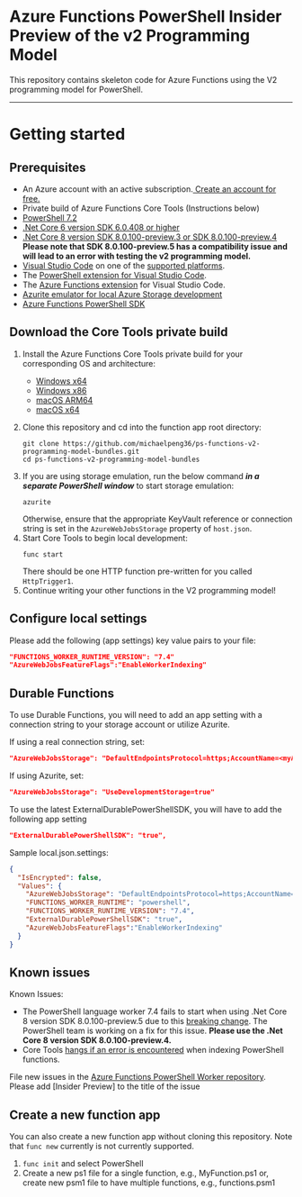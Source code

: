 # Azure Functions PowerShell Insider Preview of the v2 Programming Model

This repository contains skeleton code for Azure Functions using the V2 programming model for PowerShell.

---
# Getting started

## Prerequisites

* An Azure account with an active subscription.[ Create an account for free.](https://azure.microsoft.com/free/?ref=microsoft.com&utm_source=microsoft.com&utm_medium=docs&utm_campaign=visualstudio)
* Private build of Azure Functions Core Tools (Instructions below)
* [PowerShell 7.2](https://learn.microsoft.com/powershell/scripting/install/installing-powershell-on-windows?view=powershell-7.2#msi)
* [.Net Core 6 version SDK 6.0.408 or higher](https://dotnet.microsoft.com/en-us/download/dotnet/6.0) 
* [.Net Core 8 version SDK 8.0.100-preview.3 or SDK 8.0.100-preview.4](https://dotnet.microsoft.com/en-us/download/dotnet/8.0) **Please note that SDK 8.0.100-preview.5 has a compatibility issue and will lead to an error with testing the v2 programming model.**
* [Visual Studio Code](https://code.visualstudio.com/) on one of the [supported platforms](https://code.visualstudio.com/docs/supporting/requirements#_platforms).
* The [PowerShell extension for Visual Studio Code](https://marketplace.visualstudio.com/items?itemName=ms-vscode.PowerShell).
* The [Azure Functions extension](https://marketplace.visualstudio.com/items?itemName=ms-azuretools.vscode-azurefunctions) for Visual Studio Code.
* [Azurite emulator for local Azure Storage development](https://learn.microsoft.com/azure/storage/common/storage-use-azurite?tabs=visual-studio)
* [Azure Functions PowerShell SDK](https://www.powershellgallery.com/packages/AzureFunctions.PowerShell.SDK/0.0.3)

## Download the Core Tools private build

1. Install the Azure Functions Core Tools private build for your corresponding OS and architecture:
    - [Windows x64](https://artprodwus21.artifacts.visualstudio.com/Ad1c51fbc-4477-4a0f-b99f-fc9013009a58/e6a70c92-4128-439f-8012-382fe78d6396/_apis/artifact/cGlwZWxpbmVhcnRpZmFjdDovL2F6ZnVuYy9wcm9qZWN0SWQvZTZhNzBjOTItNDEyOC00MzlmLTgwMTItMzgyZmU3OGQ2Mzk2L2J1aWxkSWQvMTM0MjI2L2FydGlmYWN0TmFtZS9kcm9w0/content?format=file&subPath=%2Ffunc-cli-4.0.5210-x64.msi)
    - [Windows x86](https://artprodwus21.artifacts.visualstudio.com/Ad1c51fbc-4477-4a0f-b99f-fc9013009a58/e6a70c92-4128-439f-8012-382fe78d6396/_apis/artifact/cGlwZWxpbmVhcnRpZmFjdDovL2F6ZnVuYy9wcm9qZWN0SWQvZTZhNzBjOTItNDEyOC00MzlmLTgwMTItMzgyZmU3OGQ2Mzk2L2J1aWxkSWQvMTM0MjI2L2FydGlmYWN0TmFtZS9kcm9w0/content?format=file&subPath=%2Ffunc-cli-4.0.5210-x86.msi)
    - [macOS ARM64](https://artprodwus21.artifacts.visualstudio.com/Ad1c51fbc-4477-4a0f-b99f-fc9013009a58/e6a70c92-4128-439f-8012-382fe78d6396/_apis/artifact/cGlwZWxpbmVhcnRpZmFjdDovL2F6ZnVuYy9wcm9qZWN0SWQvZTZhNzBjOTItNDEyOC00MzlmLTgwMTItMzgyZmU3OGQ2Mzk2L2J1aWxkSWQvMTM0MjI2L2FydGlmYWN0TmFtZS9kcm9w0/content?format=file&subPath=%2FAzure.Functions.Cli.osx-arm64.4.0.5210.zip)
    - [macOS x64](https://artprodwus21.artifacts.visualstudio.com/Ad1c51fbc-4477-4a0f-b99f-fc9013009a58/e6a70c92-4128-439f-8012-382fe78d6396/_apis/artifact/cGlwZWxpbmVhcnRpZmFjdDovL2F6ZnVuYy9wcm9qZWN0SWQvZTZhNzBjOTItNDEyOC00MzlmLTgwMTItMzgyZmU3OGQ2Mzk2L2J1aWxkSWQvMTM0MjI2L2FydGlmYWN0TmFtZS9kcm9w0/content?format=file&subPath=%2FAzure.Functions.Cli.osx-x64.4.0.5210.zip)

2. Clone this repository and cd into the function app root directory:
    ```
    git clone https://github.com/michaelpeng36/ps-functions-v2-programming-model-bundles.git
    cd ps-functions-v2-programming-model-bundles
    ```
<!-- TODO: add the verification script and the corresponding command to run the verification script -->
3. If you are using storage emulation, run the below command ***in a separate PowerShell window*** to start storage emulation:
    ```
    azurite
    ```
    Otherwise, ensure that the appropriate KeyVault reference or connection string is set in the `AzureWebJobsStorage` property of `host.json`.
4. Start Core Tools to begin local development:
    ```
    func start
    ```
    There should be one HTTP function pre-written for you called `HttpTrigger1`.
5. Continue writing your other functions in the V2 programming model!

## Configure local settings

Please add the following (app settings) key value pairs to your file: 

```json
"FUNCTIONS_WORKER_RUNTIME_VERSION": "7.4" 
"AzureWebJobsFeatureFlags":"EnableWorkerIndexing" 
```

## Durable Functions

To use Durable Functions, you will need to add an app setting with a connection string to your storage account or utilize Azurite.

If using a real connection string, set: 

```json
"AzureWebJobsStorage": "DefaultEndpointsProtocol=https;AccountName=<myAccountName>;AccountKey=<key>;EndpointSuffix=core.windows.net" 
```

If using Azurite, set: 

```json
"AzureWebJobsStorage": "UseDevelopmentStorage=true" 
```

To use the latest ExternalDurablePowerShellSDK, you will have to add the following app setting 

```json
"ExternalDurablePowerShellSDK": "true", 
```

Sample local.json.settings: 

```json
{ 
  "IsEncrypted": false, 
  "Values": { 
    "AzureWebJobsStorage": "DefaultEndpointsProtocol=https;AccountName=<myAccount>;AccountKey=<myAccountKey>;EndpointSuffix=core.windows.net",  
    "FUNCTIONS_WORKER_RUNTIME": "powershell", 
    "FUNCTIONS_WORKER_RUNTIME_VERSION": "7.4", 
    "ExternalDurablePowerShellSDK": "true", 
    "AzureWebJobsFeatureFlags":"EnableWorkerIndexing" 
  } 
}
```

## Known issues

Known Issues: 
* The PowerShell language worker 7.4 fails to start when using .Net Core 8 version SDK 8.0.100-preview.5 due to this [breaking change](https://github.com/dotnet/runtime/issues/86713). The PowerShell team is working on a fix for this issue. **Please use the .Net Core 8 version SDK 8.0.100-preview.4.**
* Core Tools [hangs if an error is encountered](https://github.com/Azure/azure-functions-powershell-worker/issues/964) when indexing PowerShell functions.

File new issues in the [Azure Functions PowerShell Worker repository](https://github.com/Azure/azure-functions-powershell-worker/issues).  Please add [Insider Preview] to the title of the issue 

## Create a new function app

You can also create a new function app without cloning this repository. Note that `func new` currently is not currently supported.

1. ```func init``` and select PowerShell
2. Create a new ps1 file for a single function, e.g., MyFunction.ps1 or, create new psm1 file to have multiple functions, e.g., functions.psm1 


